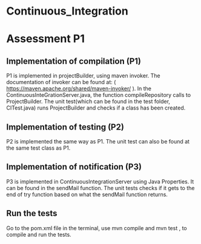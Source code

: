 # Continuous_Integration

# Assessment P1

## Implementation of compilation (P1)
P1 is implemented in projectBuilder, using maven invoker. The documentation of invoker can be found at:
( https://maven.apache.org/shared/maven-invoker/ ). In the ContinuousInteGrationServer.java, the function compileRepository calls to ProjectBuilder. The unit test(which can be found in the test folder, CITest.java) runs ProjectBuilder and checks if a class has been created.

## Implementation of testing (P2)

P2 is implemented the same way as P1. The unit test can also be found at the same test class as P1.

## Implementation of notification (P3)

P3 is implemented in ContinuousIntegrationServer using Java Properties. It can be found in the sendMail function. The unit tests checks if it gets to the end of try function based on what the sendMail function returns.

## Run the tests
Go to the pom.xml file in the terminal, use mvn compile and mvn test , to compile and run the tests.
